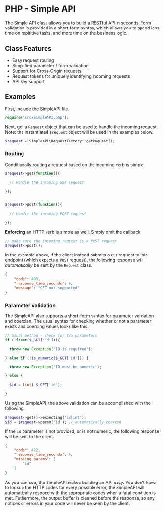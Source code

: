 # PHP - Simple API

The Simple API class allows you to build a RESTful API in seconds. Form validation is provided in a short-form syntax, which allows you to spend less time on repititive tasks, and more time on the business logic.

## Class Features ##
* Easy request routing
* Simplified parameter / form validation
* Support for Cross-Origin requests
* Request tokens for uniquely identifying incoming requests
* API key support

## Examples ##

First, include the SimpleAPI file.
```php
require('src/SimpleAPI.php');
```

Next, get a `Request` object that can be used to handle the incoming request. Note: the instantiated `$request` object will be used in the examples below.

```php
$request = SimpleAPI\RequestFactory::getRequest();
```

### Routing ###
Conditionally routing a request based on the incoming verb is simple. 

```php
$request->get(function(){
  
  // Handle the incoming GET request

});


$request->post(function(){
  
  // Handle the incoming POST request

});

```
**Enforcing** an HTTP verb is simple as well. Simply omit the callback.

```php
// make sure the incoming request is a POST request
$request->post();
```

In the example above, if the client instead submits a `GET` request to this endpoint (which expects a `POST` request), the following response will *automatically* be sent by the `Request` class.

```json
{
    "code": 405,
    "response_time_seconds": 0,
    "message": "GET not supported"
}
```

### Parameter validation ###
The SimpleAPI also supports a short-form syntax for parameter validation and coercian. The usual syntax for checking whether or not a parameter exists and coercing values looks like this:

```php
// usual method - check for two parameters
if (!isset($_GET['id'])){
  
  throw new Exception('ID is required');

} else if (!is_numeric($_GET['id'])) {

  throw new Exception('ID must be numeric');

} else {
  
  $id = (int) $_GET['id'];

}
```

Using the SimpleAPI, the above validation can be accomplished with the following.

```php
$request->get()->expecting('id|int');
$id = $request->param('id'); // automatically coerced
```

If the `id` parameter is not provided, or is not numeric, the following response will be sent to the client.

```json
{
    "code": 422,
    "response_time_seconds": 0,
    "missing params": [
        "id"
    ]
}
```

As you can see, the SimpleAPI makes building an API easy. You don't have to lookup the HTTP codes for every possible error, the SimpleAPI will automatically respond with the appropriate codes when a fatal condition is met. Futhermore, the output buffer is cleaned before the response, so any notices or errors in your code will never be seen by the client.

